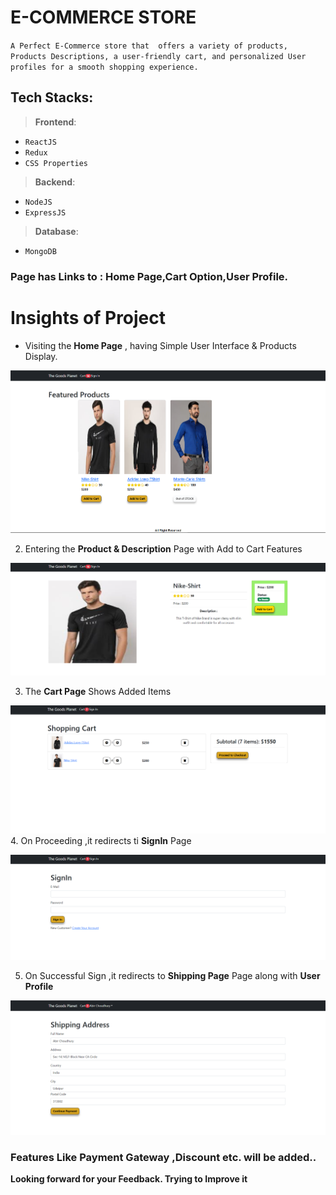 # E-COMMERCE STORE
 `A Perfect E-Commerce store that  offers a variety of products, Products Descriptions, a user-friendly cart, and personalized User profiles for a smooth shopping experience.`

## Tech Stacks:
  >**Frontend**:
  * `ReactJS`
  * `Redux`
  * `CSS Properties`
>**Backend**:
 * `NodeJS`
 * `ExpressJS`
> **Database**:
 * `MongoDB`
  

### Page has Links to : Home Page,Cart Option,User Profile.

# **Insights of Project**

* Visiting the **Home Page**  , having Simple User Interface & Products Display.

![Home Page](Screenshots/E-Com-Home.PNG)

2. Entering the  **Product & Description** Page with Add to Cart Features

![Product Details ](Screenshots/E-Com-Product.PNG)

3. The **Cart Page** Shows Added Items 


![Cart Page](Screenshots/E-Com-Cart.PNG)
 4. On Proceeding ,it redirects ti **SignIn** Page

![Sign In](Screenshots/E-Com-SignIn.PNG)

5. On Successful Sign ,it redirects to  **Shipping Page** Page along with **User Profile**

![Shipping & User profile](<Screenshots/E-Comm-UserProfile& Shipping Address.PNG>)


### Features Like Payment Gateway ,Discount etc. will be added..


**Looking forward for your Feedback. Trying to Improve it**